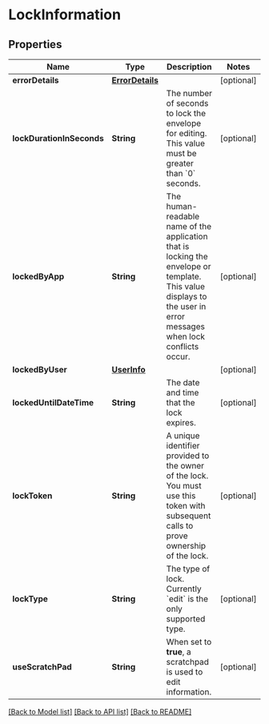 # LockInformation

## Properties
Name | Type | Description | Notes
------------ | ------------- | ------------- | -------------
**errorDetails** | [**ErrorDetails**](ErrorDetails.md) |  | [optional] 
**lockDurationInSeconds** | **String** | The number of seconds to lock the envelope for editing.  This value must be greater than &#x60;0&#x60; seconds. | [optional] 
**lockedByApp** | **String** | The human-readable name of the application that is locking the envelope or template. This value displays to the user in error messages when lock conflicts occur. | [optional] 
**lockedByUser** | [**UserInfo**](UserInfo.md) |  | [optional] 
**lockedUntilDateTime** | **String** | The date and time that the lock expires. | [optional] 
**lockToken** | **String** | A unique identifier provided to the owner of the lock. You must use this token with subsequent calls to prove ownership of the lock. | [optional] 
**lockType** | **String** | The type of lock.  Currently &#x60;edit&#x60; is the only supported type. | [optional] 
**useScratchPad** | **String** | When set to **true**, a scratchpad is used to edit information.   | [optional] 

[[Back to Model list]](../README.md#documentation-for-models) [[Back to API list]](../README.md#documentation-for-api-endpoints) [[Back to README]](../README.md)


